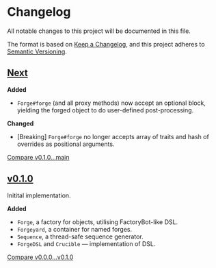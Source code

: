 # Changelog

All notable changes to this project will be documented in this file.

The format is based on [Keep a Changelog](https://keepachangelog.com/en/1.1.0/),
and this project adheres to [Semantic Versioning](https://semver.org/spec/v2.0.0.html).

## [Next]

**Added**
- `Forge#forge` (and all proxy methods) now accept an optional block, yielding the forged object to do user-defined post-processing.

**Changed**
- [Breaking] `Forge#forge` no longer accepts array of traits and hash of overrides as positional arguments.

[Compare v0.1.0...main](https://github.com/trinistr/object_forge/compare/v0.1.0...main)

## [v0.1.0]

Initital implementation.

**Added**
- `Forge`, a factory for objects, utilising FactoryBot-like DSL.
- `Forgeyard`, a container for named forges.
- `Sequence`, a thread-safe sequence generator.
- `ForgeDSL` and `Crucible` — implementation of DSL.

[Compare v0.0.0...v0.1.0](https://github.com/trinistr/object_forge/compare/v0.0.0...v0.1.0)

[Next]: https://github.com/trinistr/object_forge/tree/main
[v0.1.0]: https://github.com/trinistr/object_forge/tree/v0.1.0
[🚀 CI]: https://github.com/trinistr/object_forge/actions/workflows/CI.yaml

